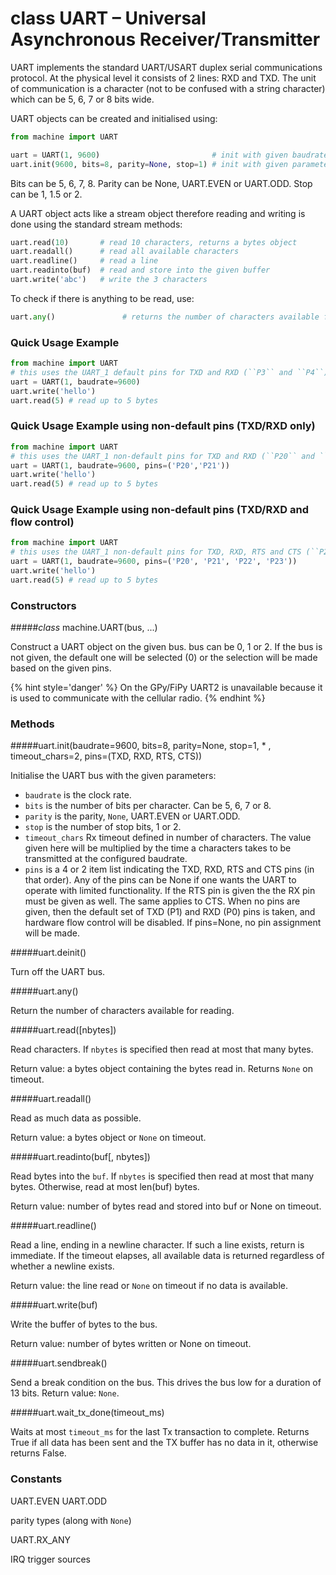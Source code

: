 # class UART – Universal Asynchronous Receiver/Transmitter

UART implements the standard UART/USART duplex serial communications protocol. At the physical level it consists of 2 lines: RXD and TXD. The unit of communication is a character (not to be confused with a string character) which can be 5, 6, 7 or 8 bits wide.

UART objects can be created and initialised using:

```python
from machine import UART

uart = UART(1, 9600)                         # init with given baudrate
uart.init(9600, bits=8, parity=None, stop=1) # init with given parameters
```

Bits can be 5, 6, 7, 8. Parity can be None, <constant>UART.EVEN</constant> or <constant>UART.ODD</constant>. Stop can be 1, 1.5 or 2.

A UART object acts like a stream object therefore reading and writing is done using the standard stream methods:

```python
uart.read(10)       # read 10 characters, returns a bytes object
uart.readall()      # read all available characters
uart.readline()     # read a line
uart.readinto(buf)  # read and store into the given buffer
uart.write('abc')   # write the 3 characters
```

To check if there is anything to be read, use:

```python
uart.any()               # returns the number of characters available for reading
```

### Quick Usage Example

```python
from machine import UART
# this uses the UART_1 default pins for TXD and RXD (``P3`` and ``P4``)
uart = UART(1, baudrate=9600)
uart.write('hello')
uart.read(5) # read up to 5 bytes
```

### Quick Usage Example using non-default pins (TXD/RXD only)

```python
from machine import UART
# this uses the UART_1 non-default pins for TXD and RXD (``P20`` and ``P21``)
uart = UART(1, baudrate=9600, pins=('P20','P21'))
uart.write('hello')
uart.read(5) # read up to 5 bytes
```

### Quick Usage Example using non-default pins (TXD/RXD and flow control)

```python
from machine import UART
# this uses the UART_1 non-default pins for TXD, RXD, RTS and CTS (``P20``, ``P21``, ``P22``and ``P23``)
uart = UART(1, baudrate=9600, pins=('P20', 'P21', 'P22', 'P23'))
uart.write('hello')
uart.read(5) # read up to 5 bytes
```

### Constructors
#####<class><i>class</i> machine.UART(bus, ...)</class>

Construct a UART object on the given bus. bus can be 0, 1 or 2. If the bus is not given, the default one will be selected (0) or the selection will be made based on the given pins.

{% hint style='danger' %}
On the GPy/FiPy UART2 is unavailable because it is used to communicate with the
cellular radio.
{% endhint %}

### Methods

#####<function>uart.init(baudrate=9600, bits=8, parity=None, stop=1, * , timeout_chars=2, pins=(TXD, RXD, RTS, CTS))</function>

Initialise the UART bus with the given parameters:

- ``baudrate`` is the clock rate.
- ``bits`` is the number of bits per character. Can be 5, 6, 7 or 8.
- ``parity`` is the parity, ``None``, <constant>UART.EVEN</constant> or <constant>UART.ODD</constant>.
- ``stop`` is the number of stop bits, 1 or 2.
- ``timeout_chars`` Rx timeout defined in number of characters. The value given here will be multiplied by the time a characters takes to be transmitted at the configured baudrate.
- ``pins`` is a 4 or 2 item list indicating the TXD, RXD, RTS and CTS pins (in that order). Any of the pins can be None if one wants the UART to operate with limited functionality. If the RTS pin is given the the RX pin must be given as well. The same applies to CTS. When no pins are given, then the default set of TXD (P1) and RXD (P0) pins is taken, and hardware flow control will be disabled. If pins=None, no pin assignment will be made.

#####<function>uart.deinit()</function>

Turn off the UART bus.

#####<function>uart.any()</function>

Return the number of characters available for reading.

#####<function>uart.read([nbytes])</function>

Read characters. If ``nbytes`` is specified then read at most that many bytes.

Return value: a bytes object containing the bytes read in. Returns ``None`` on timeout.

#####<function>uart.readall()</function>

Read as much data as possible.

Return value: a bytes object or ``None`` on timeout.

#####<function>uart.readinto(buf[, nbytes])</function>

Read bytes into the ``buf``. If ``nbytes`` is specified then read at most that many bytes. Otherwise, read at most len(buf) bytes.

Return value: number of bytes read and stored into buf or None on timeout.

#####<function>uart.readline()</function>

Read a line, ending in a newline character. If such a line exists, return is immediate. If the timeout elapses, all available data is returned regardless of whether a newline exists.

Return value: the line read or ``None`` on timeout if no data is available.

#####<function>uart.write(buf)</function>

Write the buffer of bytes to the bus.

Return value: number of bytes written or None on timeout.

#####<function>uart.sendbreak()</function>

Send a break condition on the bus. This drives the bus low for a duration of 13 bits. Return value: ``None``.

#####<function>uart.wait_tx_done(timeout_ms)</function>

Waits at most ``timeout_ms`` for the last Tx transaction to complete. Returns True if all data has been sent and the TX buffer has no data in it, otherwise returns False.

### Constants
<constant>UART.EVEN</constant> <constant>UART.ODD</constant>

parity types (along with ``None``)

<constant>UART.RX_ANY</constant>

IRQ trigger sources
